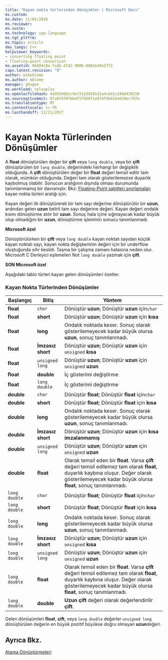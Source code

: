```yaml
---
title: "Kayan nokta türlerinden dönüşümler | Microsoft Docs"
ms.custom: 
ms.date: 11/04/2016
ms.reviewer: 
ms.suite: 
ms.technology: cpp-language
ms.tgt_pltfrm: 
ms.topic: article
dev_langs: C++
helpviewer_keywords:
- converting floating point
- floating-point conversion
ms.assetid: 96804c8e-fa3b-4742-9006-0082ed9e57f2
caps.latest.revision: "9"
author: mikeblome
ms.author: mblome
manager: ghogen
ms.workload: cplusplus
ms.openlocfilehash: 4a95596b2c9e7312d4581d1a4c641c2466420158
ms.sourcegitcommit: 8fa8fdf0fbb4f57950f1e8f4f9b81b4d39ec7d7a
ms.translationtype: MT
ms.contentlocale: tr-TR
ms.lasthandoff: 12/21/2017
---
```

# <a name="conversions-from-floating-point-types"></a>Kayan Nokta Türlerinden Dönüşümler
A **float** dönüştürülen değer bir **çift** veya `long double`, veya bir **çift** dönüştürülen bir `long double`, değerindeki herhangi bir değişiklik olduğunda. A **çift** dönüştürülen değer bir **float** değeri temsil edilir tam olarak, mümkün olduğunda. Değeri tam olarak gösterilemezse duyarlık kaybolmuş olabilir. Sonucun aralığının dışında olması durumunda tanımlanmamış bir davranıştır. Bkz: [Floating-Point sabitleri sınırlamaları](../c-language/limits-on-floating-point-constants.md) kayan nokta türleri aralığı için.  
  
 Kayan değeri ilk dönüştürerek bir tam sayı değerine dönüştürülür bir **uzun**, ardından gelen **uzun** belirli tam sayı değerine değeri. Kayan değeri ondalık kısmı dönüştürme atılır bir **uzun**. Sonuç hala içine sığmayacak kadar büyük olup olmadığını bir **uzun**, dönüştürme işleminin sonucu tanımlanmadı.  
  
 **Microsoft özel**  
  
 Dönüştürülürken bir **çift** veya `long double` kayan noktalı sayıdan küçük kayan noktalı sayı, kayan nokta değişkeninin değeri için bir underflow oluştuğunda sıfır kesildi. Taşma bir çalışma zamanı hatasına neden olur. Microsoft C Derleyici eşlemeleri Not `long double` yazmak için **çift**.  
  
 **SON Microsoft özel**  
  
 Aşağıdaki tablo türleri kayan gelen dönüşümleri özetler.  
  
### <a name="conversions-from-floating-point-types"></a>Kayan Nokta Türlerinden Dönüşümler  
  
|Başlangıç|Bitiş|Yöntem|  
|----------|--------|------------|  
|**float**|`char`|Dönüştür **uzun**; Dönüştür **uzun** için`char`|  
|**float**|**short**|Dönüştür **uzun**; Dönüştür **uzun** için **kısa**|  
|**float**|**long**|Ondalık noktada keser. Sonuç olarak gösterilemeyecek kadar büyük olursa **uzun**, sonuç tanımlanmadı.|  
|**float**|**İmzasız short**|Dönüştür **uzun**; Dönüştür **uzun** için `unsigned` **kısa**|  
|**float**|`unsigned long`|Dönüştür **uzun**; Dönüştür **uzun** için `unsigned` **uzun**|  
|**float**|**double**|İç gösterimi değiştirme|  
|**float**|`long double`|İç gösterimi değiştirme|  
|**double**|`char`|Dönüştür **float**; Dönüştür **float** için`char`|  
|**double**|**short**|Dönüştür **float**; Dönüştür **float** için **kısa**|  
|**double**|**long**|Ondalık noktada keser. Sonuç olarak gösterilemeyecek kadar büyük olursa **uzun**, sonuç tanımlanmadı.|  
|**double**|**İmzasız short**|Dönüştür **uzun**; Dönüştür **uzun** için **kısa imzalanmamış**|  
|**double**|`unsigned long`|Dönüştür **uzun**; Dönüştür **uzun** için `unsigned` **uzun**|  
|**double**|**float**|Olarak temsil eden bir **float**. Varsa **çift** değeri temsil edilemez tam olarak **float**, duyarlık kaybına oluşur. Değer olarak gösterilemeyecek kadar büyük olursa **float**, sonuç tanımlanmadı.|  
|`long double`|`char`|Dönüştür **float**; Dönüştür **float** için`char`|  
|`long double`|**short**|Dönüştür **float**; Dönüştür **float** için **kısa**|  
|`long double`|**long**|Ondalık noktada keser. Sonuç olarak gösterilemeyecek kadar büyük olursa **uzun**, sonuç tanımlanmadı.|  
|`long double`|**İmzasız short**|Dönüştür **uzun**; Dönüştür **uzun** için `unsigned` **kısa**|  
|`long double`|`unsigned long`|Dönüştür **uzun**; Dönüştür **uzun** için `unsigned` **uzun**|  
|`long double`|**float**|Olarak temsil eden bir **float**. Varsa **çift** değeri temsil edilemez tam olarak **float**, duyarlık kaybına oluşur. Değer olarak gösterilemeyecek kadar büyük olursa **float**, sonuç tanımlanmadı.|  
|`long double`|**double**|**Uzun çift** değeri olarak değerlendirilir **çift**.|  
  
 Gelen dönüşümleri **float**, **çift**, veya `long double` değerler `unsigned long` dönüştürülen değerin en büyük pozitif büyükse doğru olmayan **uzun**değeri.  
  
## <a name="see-also"></a>Ayrıca Bkz.  
 [Atama Dönüştürmeleri](../c-language/assignment-conversions.md)